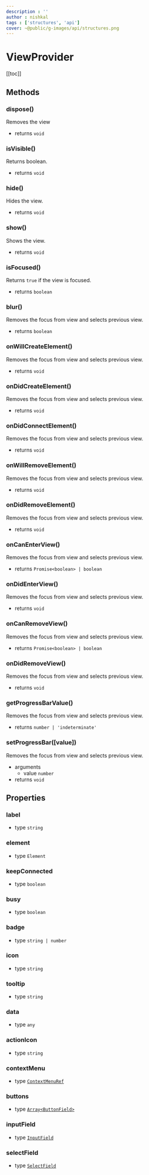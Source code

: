 ```yaml
---
description : ''
author : nishkal
tags : ['structures', 'api']
cover: ~@public/g-images/api/structures.png
---
```


# ViewProvider

[[toc]]

## Methods

### dispose()
Removes the view
* returns `void`

### isVisible()
Returns boolean.
* returns `void`

### hide()
Hides the view.
* returns `void`

### show()
Shows the view.
* returns `void`

### isFocused()
Returns `true` if the view is focused.
* returns `boolean`

### blur()
Removes the focus from view and selects previous view.
* returns `boolean`





### onWillCreateElement()
Removes the focus from view and selects previous view.
* returns `void`

### onDidCreateElement()
Removes the focus from view and selects previous view.
* returns `void`

### onDidConnectElement()
Removes the focus from view and selects previous view.
* returns `void`

### onWillRemoveElement()
Removes the focus from view and selects previous view.
* returns `void`

### onDidRemoveElement()
Removes the focus from view and selects previous view.
* returns `void`

### onCanEnterView()
Removes the focus from view and selects previous view.
* returns `Promise<boolean> | boolean`

### onDidEnterView()
Removes the focus from view and selects previous view.
* returns `void`

### onCanRemoveView()
Removes the focus from view and selects previous view.
* returns `Promise<boolean> | boolean`

### onDidRemoveView()
Removes the focus from view and selects previous view.
* returns `void`

### getProgressBarValue()
Removes the focus from view and selects previous view.
* returns `number | 'indeterminate'`


### setProgressBar([value])
Removes the focus from view and selects previous view.
* arguments
  * value `number`
* returns `void`






## Properties

### label
* type `string`

### element
* type `Element`

### keepConnected
* type `boolean`

### busy
* type `boolean`

### badge
* type `string | number`

### icon
* type `string`

### tooltip
* type `string`

### data
* type `any`

### actionIcon
* type `string`

### contextMenu
* type [`ContextMenuRef`](/)

### buttons
* type [`Array<ButtonField>`](/)

### inputField
* type [`InputField`](/)

### selectField
* type [`SelectField`](/)

